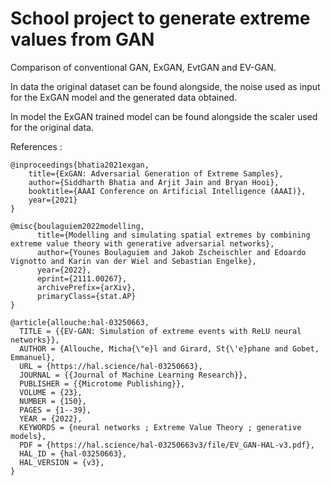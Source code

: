 # School project to generate extreme values from GAN

Comparison of conventional GAN, ExGAN, EvtGAN and EV-GAN.

In data the original dataset can be found alongside, the noise used as input for the ExGAN model and the generated data obtained.

In model the ExGAN trained model can be found alongside the scaler used for the original data.


References :
```
@inproceedings{bhatia2021exgan,
    title={ExGAN: Adversarial Generation of Extreme Samples},
    author={Siddharth Bhatia and Arjit Jain and Bryan Hooi},
    booktitle={AAAI Conference on Artificial Intelligence (AAAI)},
    year={2021}
}
```
```
@misc{boulaguiem2022modelling,
      title={Modelling and simulating spatial extremes by combining extreme value theory with generative adversarial networks}, 
      author={Younes Boulaguiem and Jakob Zscheischler and Edoardo Vignotto and Karin van der Wiel and Sebastian Engelke},
      year={2022},
      eprint={2111.00267},
      archivePrefix={arXiv},
      primaryClass={stat.AP}
}
```
```
@article{allouche:hal-03250663,
  TITLE = {{EV-GAN: Simulation of extreme events with ReLU neural networks}},
  AUTHOR = {Allouche, Micha{\"e}l and Girard, St{\'e}phane and Gobet, Emmanuel},
  URL = {https://hal.science/hal-03250663},
  JOURNAL = {{Journal of Machine Learning Research}},
  PUBLISHER = {{Microtome Publishing}},
  VOLUME = {23},
  NUMBER = {150},
  PAGES = {1--39},
  YEAR = {2022},
  KEYWORDS = {neural networks ; Extreme Value Theory ; generative models},
  PDF = {https://hal.science/hal-03250663v3/file/EV_GAN-HAL-v3.pdf},
  HAL_ID = {hal-03250663},
  HAL_VERSION = {v3},
}
```
